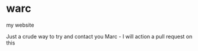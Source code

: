 # warc
my website

Just a crude way to try and contact you Marc - 
I will action a pull request on this 

